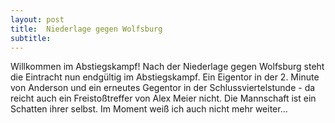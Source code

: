 ```yaml
---
layout: post
title:  Niederlage gegen Wolfsburg
subtitle:  
---
```


Willkommen im Abstiegskampf! Nach der Niederlage gegen Wolfsburg steht die Eintracht nun endgültig im Abstiegskampf. Ein Eigentor in der 2. Minute von Anderson und ein erneutes Gegentor in der Schlussviertelstunde - da reicht auch ein Freistoßtreffer von Alex Meier nicht. Die Mannschaft ist ein Schatten ihrer selbst. Im Moment weiß ich auch nicht mehr weiter...


